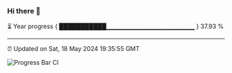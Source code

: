 ### Hi there 👋

⏳ Year progress { ███████████▁▁▁▁▁▁▁▁▁▁▁▁▁▁▁▁▁▁▁ } 37.93 %

---

⏰ Updated on Sat, 18 May 2024 19:35:55 GMT

![Progress Bar CI](https://github.com/IshwaranRudhara/GIT-ACTION/workflows/Progress%20Bar%20CI/badge.svg)
